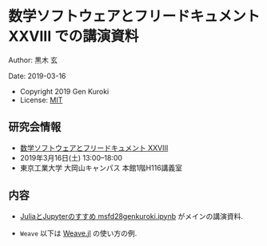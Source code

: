 # 数学ソフトウェアとフリードキュメント XXVIII での講演資料

Author: 黒木 玄

Date: 2019-03-16

* Copyright 2019 Gen Kuroki
* License: [MIT](https://opensource.org/licenses/MIT)

## 研究会情報

* [数学ソフトウェアとフリードキュメント XXVIII](http://www.mathlibre.org/msfd/28-ja.html)
* 2019年3月16日(土) 13:00–18:00
* 東京工業大学 大岡山キャンパス 本館1階H116講義室

## 内容

* [JuliaとJupyterのすすめ msfd28genkuroki.ipynb](https://nbviewer.jupyter.org/github/genkuroki/msfd28/blob/master/msfd28genkuroki.ipynb) がメインの講演資料.

* `Weave` 以下は [Weave.jl](https://github.com/mpastell/Weave.jl) の使い方の例.
